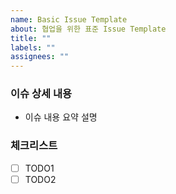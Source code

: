 ```yaml
---
name: Basic Issue Template
about: 협업을 위한 표준 Issue Template
title: ""
labels: ""
assignees: ""
---
```


### 이슈 상세 내용

- 이슈 내용 요약 설명

### 체크리스트

- [ ] TODO1
- [ ] TODO2